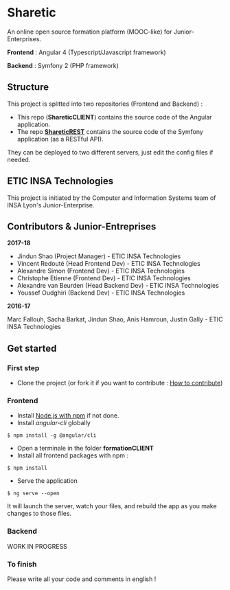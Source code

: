 # Sharetic
An online open source formation platform (MOOC-like) for Junior-Enterprises.

**Frontend** : Angular 4 (Typescript/Javascript framework)

**Backend** : Symfony 2 (PHP framework)

## Structure

This project is splitted into two repositories (Frontend and Backend) :
- This repo (**ShareticCLIENT**) contains the source code of the Angular application.
- The repo [**ShareticREST**](https://github.com/ETICINSATechnologies/ShareticREST) contains the source code of the Symfony application (as a RESTful API).

They can be deployed to two different servers, just edit the config files if needed.

## ETIC INSA Technologies
This project is initiated by the Computer and Information Systems team of INSA Lyon's Junior-Enterprise.

## Contributors & Junior-Entreprises
**2017-18**
- Jindun Shao (Project Manager) - ETIC INSA Technologies
- Vincent Redouté (Head Frontend Dev) - ETIC INSA Technologies
- Alexandre Simon (Frontend Dev) - ETIC INSA Technologies
- Christophe Etienne (Frontend Dev) - ETIC INSA Technologies
- Alexandre van Beurden (Head Backend Dev) - ETIC INSA Technologies
- Youssef Oudghiri (Backend Dev) - ETIC INSA Technologies

**2016-17**

Marc Fallouh, Sacha Barkat, Jindun Shao, Anis Hamroun, Justin Gally - ETIC INSA Technologies

## Get started

### First step
- Clone the project (or fork it if you want to contribute : [How to contribute](https://github.com/ETICINSATechnologies/Plateforme-Formation/blob/master/HowToContribute.md))

### Frontend
- Install [Node.js with npm](https://nodejs.org/en/download/) if not done.
- Install *angular-cli* globally
```
$ npm install -g @angular/cli
```
- Open a terminale in the folder **formationCLIENT**
- Install all frontend packages with npm :
```
$ npm install
```
- Serve the application
```
$ ng serve --open
```
It will launch the server, watch your files, and rebuild the app as you make changes to those files.

### Backend
WORK IN PROGRESS

### To finish
Please write all your code and comments in english !
